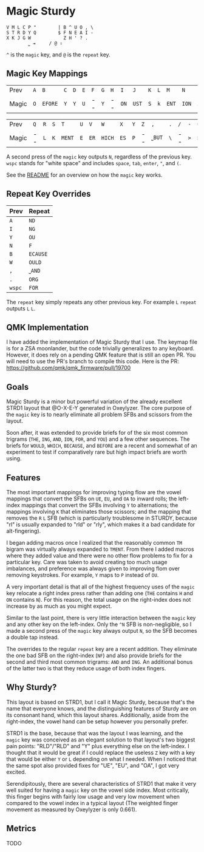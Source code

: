 # Magic Sturdy

```
V M L C P "        | B ^ U O , \
S T R D Y Q        $ F N E A I -
X K J G W            Z H ' ? .
        ⎵ ⇥     / @ ⇧
```
`^` is the `magic` key, and `@` is the `repeat` key.

## Magic Key Mappings

|     |     |     |     |     |     |     |     |     |     |     |     |     |     |     |     |     |
| --- | --- | --- | --- | --- | --- | --- | --- | --- | --- | --- | --- | --- | --- | --- | --- | --- |
| Prev  | `A` | `B`      | `C` | `D` | `E` | `F` | `G` | `H` | `I`  | `J`   | `K` | `L` | `M`   | `N`   | `O` | `P` |
| Magic | `O` | `EFORE`  | `Y` | `Y` | `U` | --  | `Y` | --  | `ON` | `UST` | `S` | `k` | `ENT` | `ION` | `A` | `Y` |

|     |     |     |     |     |     |     |     |     |     |     |     |     |     |     |     |     |
| --- | --- | --- | --- | --- | --- | --- | --- | --- | --- | --- | --- | --- | --- | --- | --- | --- |
| Prev  | `Q` | `R` | `S` | `T`    | `U` | `V`  | `W`    | `X`   | `Y` | `Z` | `,`    | `.` | `/` | `-` | `=` | `wspc` |
| Magic | --  | `L` | `K` | `MENT` | `E` | `ER` | `HICH` | `ES`  | `P` | --  | `⎵BUT` | `\` | --  | `>` | `>` | `THE`  |

A second press of the `magic` key outputs `N`, regardless of the previous key. `wspc` stands for "white space" and
includes `space`, `tab`, `enter`, `"`, and `(`.


See the [README](../README.md) for an overview on how the `magic` key works.

## Repeat Key Overrides

| Prev | Repeat |
| --- | --- |
| `A` | `ND` |
| `I` | `NG` |
| `Y` | `OU` |
| `N` | `F` |
| `B` | `ECAUSE` |
| `W` | `OULD` |
| `,` | `⎵AND` |
| `.` | `ORG` |
| `wspc` | `FOR` |

The `repeat` key simply repeats any other previous key. For example `L` `repeat` outputs `L` `L`.

## QMK Implementation

I have added the implementation of Magic Sturdy that I use. The keymap file is for a ZSA moonlander, but the code trivially generalizes to any keyboard. However, it does rely on a pending QMK feature that is still an open PR. You will need to use the PR's branch to compile this code. Here is the PR: https://github.com/qmk/qmk_firmware/pull/19700

## Goals

Magic Sturdy is a minor but powerful variation of the already excellent STRD1 layout that @O-X-E-Y
generated in Oxeylyzer. The core purpose of the `magic` key is to nearly eliminate all problem SFBs
and scissors from the layout.

Soon after, it was extended to provide briefs for of the six most common trigrams (`THE`, `ING`, `AND`,
`ION`, `FOR`, and `YOU`) and a few other sequences. The briefs for `WOULD`, `WHICH`, `BECAUSE`, and `BEFORE`
are a recent and somewhat of an experiment to test if comparatively rare but high impact briefs are worth using.

## Features

The most important mappings for improving typing flow are the vowel mappings that convert the SFBs on `UE`, `EU`, and `OA`
to inward rolls; the left-index mappings that convert the SFBs involving `Y` to alternations; the mappings involving
`K` that eliminates those scissors; and the mapping that removes the `R` `L` SFB (which is particularly troublesome in
STURDY, because "rl" is usually expanded to "rld" or "rly", which makes it a bad candidate for alt-fingering).

I began adding macros once I realized that the reasonably common `TM` bigram was virtually always expanded to `TMENT`.
From there I added macros where they added value and there were no other flow problems to fix for a particular key.
Care was taken to avoid creating too much usage imbalances, and preference was always given to improving flom over
removing keystrokes. For example, `Y` maps to `P` instead of `OU`.

A very important detail is that all of the highest frequency uses of the `magic` key relocate a right index press
rather than adding one (`THE` contains `H` and `ON` contains `N`). For this reason, the total usage on the right-index
does not increase by as much as you might expect.

Similar to the last point, there is very little interaction between the `magic` key and any other key on the left-index.
Only the `^N` SFB is non-negligible, so I made a second press of the `magic` key always output `N`, so the SFB becomes a
double tap instead.

The overrides to the regular `repeat` key are a recent addition. They eliminate the one bad SFB on the right-index (`NF`) and
also provide briefs for the second and third most common trigrams: `AND` and `ING`. An additional bonus of the latter
two is that they reduce usage of both index fingers.

## Why Sturdy?

This layout is based on STRD1, but I call it Magic Sturdy, because that's the name that everyone knows, and the
distinguishing features of Sturdy are on its consonant hand, which this layout shares. Additionally, aside from the
right-index, the vowel hand can be setup however you personally prefer.

STRD1 is the base, because that was the layout I was learning, and the `magic` key was conceived as an elegant solution
to that layout's two biggest pain points: "RLD"/"RLD" and "Y" plus everything else on the left-index. I thought that it
would be great if I could replace the useless `Z` key with a key that would be either `Y` or `L` depending on what I
needed. When I noticed that the same spot also provided fixes for "UE", "EU", and "OA", I got very excited.

Serendipitously, there are several characteristics of STRD1 that make it very well suited for having a `magic` key on the
vowel side index. Most critically, this finger begins with fairly low usage and very low movement when compared to the 
vowel index in a typical layout (The weighted finger movement as measured by Oxeylyzer is only 0.661). 

## Metrics

TODO

